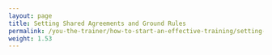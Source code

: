 ```yaml
---
layout: page
title: Setting Shared Agreements and Ground Rules
permalink: /you-the-trainer/how-to-start-an-effective-training/setting-shared-agreements-and-ground-rules/
weight: 1.53
---
```

